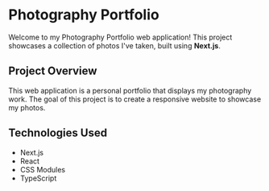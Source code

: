 # Photography Portfolio

Welcome to my Photography Portfolio web application! This project showcases a collection of photos I've taken, built using **Next.js**.

## Project Overview

This web application is a personal portfolio that displays my photography work. The goal of this project is to create a responsive website to showcase my photos.

## Technologies Used

- Next.js
- React
- CSS Modules
- TypeScript
